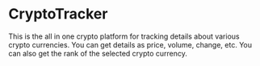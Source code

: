 # CryptoTracker
This is the all in one crypto platform for tracking details about various crypto currencies.
You can get details as price, volume, change, etc.
You can also get the rank of the selected crypto currency.

